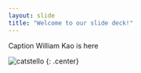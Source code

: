 ```yaml
---
layout: slide
title: "Welcome to our slide deck!"
---
```


Caption William Kao is here

![catstello](https://octodex.github.com/images/catstello.png)
{: .center}
